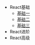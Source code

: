- React基础
    - [基础一](react/react_base1.md)
    - [基础二](react/react_base2.md)
    - [基础三](react/react_base3.md)
- React进阶
- React高级